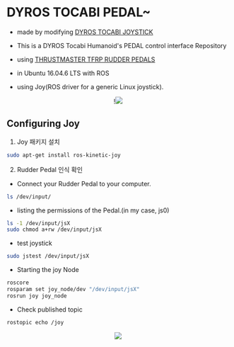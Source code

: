 # DYROS TOCABI PEDAL~

* made by modifying [DYROS TOCABI JOYSTICK](https://github.com/Hokyun-Lee/dyros_tocabi_joystick)

* This is a DYROS Tocabi Humanoid's PEDAL control interface Repository
* using [THRUSTMASTER TFRP RUDDER PEDALS](http://www.thrustmaster.com/ko_KR/press/thrustmaster-tfrp-rudder-pedals-smart)
* in Ubuntu 16.04.6 LTS with ROS <br>
* using Joy(ROS driver for a generic Linux joystick).

<p align="center">!<img src="https://user-images.githubusercontent.com/68094299/89492962-db9de300-d7ed-11ea-8901-9ee6053f3ca9.png">

## Configuring Joy ##
1. Joy 패키지 설치
```sh
sudo apt-get install ros-kinetic-joy
```

2. Rudder Pedal 인식 확인
* Connect your Rudder Pedal to your computer.
```sh
ls /dev/input/
```

* listing the permissions of the Pedal.(in my case, js0)
```sh
ls -1 /dev/input/jsX
sudo chmod a+rw /dev/input/jsX
```

* test joystick
```sh
sudo jstest /dev/input/jsX
```

* Starting the joy Node
```sh
roscore
rosparam set joy_node/dev "/dev/input/jsX"
rosrun joy joy_node
```
* Check published topic
```sh
rostopic echo /joy
```
<p align="center"><img src="http://www.thrustmaster.com/sites/all/modules/imagemanager/files/TFRP/TFRP-Rudder_1.jpg">
<br></br>
